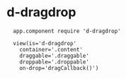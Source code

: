 # d-dragdrop

```
  app.component require 'd-dragdrop'
```

```
  view(is='d-dragdrop'
    container='.content'
    draggable='.draggable'
    droppable='.droppable'
    on-drop='dragCallback()')
```